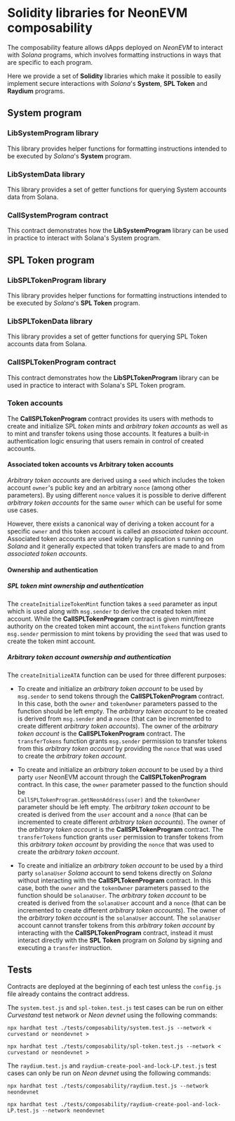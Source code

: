 # Solidity libraries for NeonEVM composability

The composability feature allows dApps deployed on _NeonEVM_ to interact with _Solana_ programs, which involves 
formatting instructions in ways that are specific to each program.

Here we provide a set of **Solidity** libraries which make it possible to easily implement secure interactions with 
_Solana_'s **System**, **SPL Token** and **Raydium** programs.

## System program

### LibSystemProgram library

This library provides helper functions for formatting instructions intended to be executed by _Solana_'s **System** 
program.

### LibSystemData library

This library provides a set of getter functions for querying System accounts data from Solana.

### CallSystemProgram contract

This contract demonstrates how the **LibSystemProgram** library can be used in practice to interact with Solana's System
program.

## SPL Token program

### LibSPLTokenProgram library

This library provides helper functions for formatting instructions intended to be executed by _Solana_'s **SPL Token** 
program.

### LibSPLTokenData library

This library provides a set of getter functions for querying SPL Token accounts data from Solana.

### CallSPLTokenProgram contract

This contract demonstrates how the **LibSPLTokenProgram** library can be used in practice to interact with Solana's SPL 
Token program.

### Token accounts

The **CallSPLTokenProgram** contract provides its users with methods to create and initialize SPL _token mints_ and 
_arbitrary token accounts_ as well as to mint and transfer tokens using those accounts. It features a built-in 
authentication logic ensuring that users remain in control of created accounts.

#### Associated token accounts vs Arbitrary token accounts

_Arbitrary token accounts_ are derived using a `seed` which includes the token account `owner`'s public key and an 
arbitrary `nonce` (among other parameters). By using different `nonce` values it is possible to derive different 
_arbitrary token accounts_ for the same `owner` which can be useful for some use cases.

However, there exists a canonical way of deriving a token account for a specific `owner` and this token account is 
called an _associated token account_. Associated token accounts are used widely by application s running on _Solana_ and 
it generally expected that token transfers are made to and from _associated token accounts_.

#### Ownership and authentication

##### SPL token mint ownership and authentication

The `createInitializeTokenMint` function takes a `seed` parameter as input which is used along with 
`msg.sender` to derive the created token mint account. While the **CallSPLTokenProgram** contract is given mint/freeze 
authority on the created token mint account, the `mintTokens` function grants `msg.sender` permission to mint tokens
by providing the `seed` that was used to create the token mint account.

##### Arbitrary token account ownership and authentication

The `createInitializeATA` function can be used for three different purposes:

* To create and initialize an _arbitrary token account_ to be used by `msg.sender` to send tokens through the 
**CallSPLTokenProgram** contract. In this case, both the `owner` and `tokenOwner` parameters passed to the function 
should be left empty. The _arbitrary token account_ to be created is derived from `msg.sender` and a `nonce` (that can 
be incremented to create different _arbitrary token accounts_). The owner of the _arbitrary token account_ is the 
**CallSPLTokenProgram** contract. The `transferTokens` function grants `msg.sender` permission to transfer tokens from 
this _arbitrary token account_ by providing the `nonce` that was used to create the _arbitrary token account_.

* To create and initialize an _arbitrary token account_ to be used by a third party `user` NeonEVM account through 
the **CallSPLTokenProgram** contract. In this case, the `owner` parameter passed to the function should be  
`CallSPLTokenProgram.getNeonAddress(user)` and the `tokenOwner` parameter should be left empty. The _arbitrary token 
account_ to be created is derived from the `user` account and a `nonce` (that can be incremented to create different
  _arbitrary token accounts_). The owner of the _arbitrary token account_ is the **CallSPLTokenProgram** contract. The 
`transferTokens` function grants `user` permission to transfer tokens from this _arbitrary token account_ by providing 
the `nonce` that was used to create the _arbitrary token account_.

* To create and initialize an _arbitrary token account_ to be used by a third party `solanaUser` _Solana_ account
to send tokens directly on _Solana_ without interacting with the **CallSPLTokenProgram** contract. In this case, both the 
`owner` and the `tokenOwner` parameters passed to the function should be `solanaUser`. The _arbitrary token account_ to 
be created is derived from the `solanaUser` account and a `nonce` (that can be incremented to create different 
_arbitrary token accounts_). The owner of the _arbitrary token account_ is the `solanaUser` account. The `solanaUser` 
account cannot transfer tokens from this _arbitrary token account_ by interacting with the **CallSPLTokenProgram** 
contract, instead it must interact directly with the **SPL Token** program on _Solana_ by signing and executing a 
`transfer` instruction.

## Tests

Contracts are deployed at the beginning of each test unless the `config.js` file already contains the contract address.

The `system.test.js` and `spl-token.test.js` test cases can be run on either _Curvestand_ test network or _Neon devnet_ 
using the following commands:

`npx hardhat test ./tests/composability/system.test.js --network < curvestand or neondevnet >`

`npx hardhat test ./tests/composability/spl-token.test.js --network < curvestand or neondevnet >`

The `raydium.test.js` and `raydium-create-pool-and-lock-LP.test.js` test cases can only be run on _Neon devnet_ using the 
following commands:

`npx hardhat test ./tests/composability/raydium.test.js --network neondevnet`

`npx hardhat test ./tests/composability/raydium-create-pool-and-lock-LP.test.js --network neondevnet`





